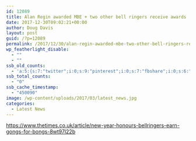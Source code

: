 ```yaml
---
id: 12089
title: Alan Regin awarded MBE + two other bell ringers receive awards
date: 2017-12-30T09:02:21+00:00
author: Doug Davis
layout: post
guid: /?p=12089
permalink: /2017/12/30/alan-regin-awarded-mbe-two-other-bell-ringers-receive-awards/
wp_featherlight_disable:
  - ""
  - ""
ssb_old_counts:
  - 'a:5:{s:7:"twitter";i:0;s:9:"pinterest";i:0;s:7:"fbshare";i:0;s:6:"reddit";i:0;s:6:"tumblr";N;}'
ssb_total_counts:
  - "0"
ssb_cache_timestamp:
  - "450090"
image: /wp-content/uploads/2017/03/latest_news.jpg
categories:
  - Latest News
---
```

<https://www.thetimes.co.uk/article/new-year-honours-bellringers-earn-gongs-for-bongs-8wt97l22b>
